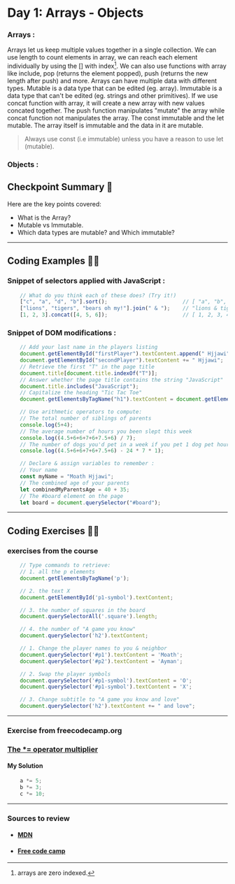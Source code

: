 
# Day 1: Arrays - Objects

### Arrays :

Arrays let us keep multiple values together in a single collection. We can use length to count elements in array, we can reach each element individually by using the [] with index[^1]. We can also use functions with array like include, pop (returns the element popped), push (returns the new length after push) and more. Arrays can have multiple data with different types.
Mutable is a data type that can be edited (eg. array). Immutable is a data type that can't be edited (eg. strings and other primitives). If we use concat function with array, it will create a new array with new values concated together. The push function manipulates "mutate" the array while concat function not manipulates the array. The const immutable and the let mutable. The array itself is immutable and the data in it are mutable.
> Always use const (i.e immutable) unless you have a reason to use let (mutable).
[^1]: arrays are zero indexed.

### Objects :


## Checkpoint Summary :vertical_traffic_light:

Here are the key points covered:

- What is the Array?
- Mutable vs Immutable.
- Which data types are mutable? and Which immutable?

---

## Coding Examples :woman_teacher:

### Snippet of selectors applied with JavaScript :
```javascript
    // What do you think each of these does? (Try it!)
    ["c", "a", "d", "b"].sort();                        // [ "a", "b", "c", "d" ]
    ["lions", "tigers", "bears oh my!"].join(" & ");    // "lions & tigers & bears oh my!"
    [1, 2, 3].concat([4, 5, 6]);                        // [ 1, 2, 3, 4, 5, 6 ]
```

### Snippet of DOM modifications :

```javascript
    // Add your last name in the players listing
    document.getElementById("firstPlayer").textContent.append(" Hjjawi");
    document.getElementById("secondPlayer").textContent += " Hjjawi";
    // Retrieve the first "T" in the page title
    document.title[document.title.indexOf("T")];
    // Answer whether the page title contains the string "JavaScript"
    document.title.includes("JavaScript");
    // Capitalize the heading "Tic Tac Toe"
    document.getElementsByTagName("h1").textContent = document.getElementsByTagName("h1").textContent.toUpperCase();
```

```javascript
    // Use arithmetic operators to compute:
    // The total number of siblings of parents
    console.log(5+4);
    // The average number of hours you been slept this week
    console.log((4.5+6+6+7+6+7.5+6) / 7);
    // The number of dogs you'd pet in a week if you pet 1 dog pet hour while awake
    console.log((4.5+6+6+7+6+7.5+6) - 24 * 7 * 1);
```

```javascript
    // Declare & assign variables to remember :
    // Your name
    const myName = "Moath Hjjawi";
    // The combined age of your parents
    let combinedMyParentsAge = 40 + 35;
    // The #board element on the page
    let board = document.querySelector("#board");
```

---

## Coding Exercises :man_technologist:

### exercises from the course

```javascript
    // Type commands to retrieve:
    // 1. all the p elements
    document.getElementsByTagName('p');

    // 2. the text X
    document.getElementById('p1-symbol').textContent;

    // 3. the number of squares in the board
    document.querySelectorAll('.square').length;

    // 4. the number of "A game you know"
    document.querySelector('h2').textContent;
```

```javascript
    // 1. Change the player names to you & neighbor
    document.querySelector('#p1').textContent = 'Moath';
    document.querySelector('#p2').textContent = 'Ayman';

    // 2. Swap the player symbols
    document.querySelector('#p1-symbol').textContent = 'O';
    document.querySelector('#p1-symbol').textContent = 'X';

    // 3. Change subtitle to "A game you know and love"
    document.querySelector('h2').textContent += " and love";
```

---

### Exercise from freecodecamp.org

### [The *= operator multiplier](https://www.freecodecamp.org/learn/javascript-algorithms-and-data-structures/basic-javascript/compound-assignment-with-augmented-multiplication)

#### My Solution

```javascript
    a *= 5;
    b *= 3;
    c *= 10;
```

---

### Sources to review
- #### [MDN](https://developer.mozilla.org/)
- #### [Free code camp](https://www.freecodecamp.org/)